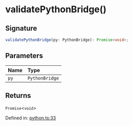 # validatePythonBridge()

## Signature

```ts
validatePythonBridge(py: PythonBridge): Promise<void>;
```

## Parameters

| Name | Type |
| :------ | :------ |
| `py` | `PythonBridge` |

## Returns

`Promise`\<`void`\>

Defined in:  [python.ts:33](https://github.com/transitive-bullshit/scikit-learn-ts/blob/b59c1ff/packages/sklearn/src/python.ts#L33)

